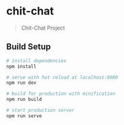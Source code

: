 # chit-chat

> Chit-Chat Project

## Build Setup

``` bash
# install dependencies
npm install

# serve with hot reload at localhost:8080
npm run dev

# build for production with minification
npm run build

# start production server
npm run serve
```
